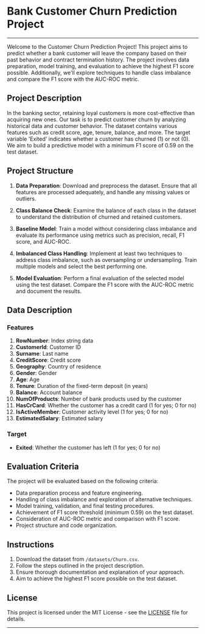 # Bank Customer Churn Prediction Project

---

Welcome to the Customer Churn Prediction Project! This project aims to predict whether a bank customer will leave the company based on their past behavior and contract termination history. The project involves data preparation, model training, and evaluation to achieve the highest F1 score possible. Additionally, we'll explore techniques to handle class imbalance and compare the F1 score with the AUC-ROC metric.

## Project Description

In the banking sector, retaining loyal customers is more cost-effective than acquiring new ones. Our task is to predict customer churn by analyzing historical data and customer behavior. The dataset contains various features such as credit score, age, tenure, balance, and more. The target variable 'Exited' indicates whether a customer has churned (1) or not (0). We aim to build a predictive model with a minimum F1 score of 0.59 on the test dataset.

## Project Structure

1. **Data Preparation**: Download and preprocess the dataset. Ensure that all features are processed adequately, and handle any missing values or outliers.

2. **Class Balance Check**: Examine the balance of each class in the dataset to understand the distribution of churned and retained customers.

3. **Baseline Model**: Train a model without considering class imbalance and evaluate its performance using metrics such as precision, recall, F1 score, and AUC-ROC.

4. **Imbalanced Class Handling**: Implement at least two techniques to address class imbalance, such as oversampling or undersampling. Train multiple models and select the best performing one.

5. **Model Evaluation**: Perform a final evaluation of the selected model using the test dataset. Compare the F1 score with the AUC-ROC metric and document the results.

## Data Description

### Features

1. **RowNumber**: Index string data
2. **CustomerId**: Customer ID
3. **Surname**: Last name
4. **CreditScore**: Credit score
5. **Geography**: Country of residence
6. **Gender**: Gender
7. **Age**: Age
8. **Tenure**: Duration of the fixed-term deposit (in years)
9. **Balance**: Account balance
10. **NumOfProducts**: Number of bank products used by the customer
11. **HasCrCard**: Whether the customer has a credit card (1 for yes; 0 for no)
12. **IsActiveMember**: Customer activity level (1 for yes; 0 for no)
13. **EstimatedSalary**: Estimated salary

### Target

- **Exited**: Whether the customer has left (1 for yes; 0 for no)

## Evaluation Criteria

The project will be evaluated based on the following criteria:

- Data preparation process and feature engineering.
- Handling of class imbalance and exploration of alternative techniques.
- Model training, validation, and final testing procedures.
- Achievement of F1 score threshold (minimum 0.59) on the test dataset.
- Consideration of AUC-ROC metric and comparison with F1 score.
- Project structure and code organization.

## Instructions

1. Download the dataset from `/datasets/Churn.csv`.
2. Follow the steps outlined in the project description.
3. Ensure thorough documentation and explanation of your approach.
4. Aim to achieve the highest F1 score possible on the test dataset.

## License

This project is licensed under the MIT License - see the [LICENSE](LICENSE) file for details.


---